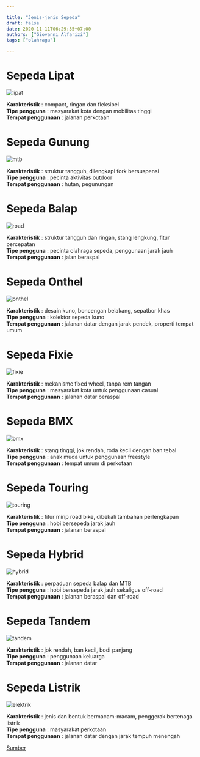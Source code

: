 ```yaml
---

title: "Jenis-jenis Sepeda"
draft: false
date: 2020-11-11T06:29:55+07:00
authors: ["Giovanni Alfarizi"]
tags: ["olahraga"]

---
```



# Sepeda Lipat

![lipat](../../../images/bike/flux.jpg)

**Karakteristik** : compact, ringan dan fleksibel  
**Tipe pengguna** : masyarakat kota dengan mobilitas tinggi  
**Tempat penggunaan** : jalanan perkotaan

# Sepeda Gunung

![mtb](../../../images/bike/mtb.jpg)

**Karakteristik** : struktur tangguh, dilengkapi fork bersuspensi  
**Tipe pengguna** : pecinta aktivitas outdoor  
**Tempat penggunaan** : hutan, pegunungan

# Sepeda Balap

![road](../../../images/bike/roadbike.jpg)

**Karakteristik** : struktur tangguh dan ringan, stang lengkung, fitur percepatan  
**Tipe pengguna** : pecinta olahraga sepeda, penggunaan jarak jauh  
**Tempat penggunaan** : jalan beraspal

# Sepeda Onthel

![onthel](../../../images/bike/onthel.jpg)

**Karakteristik** : desain kuno, boncengan belakang, sepatbor khas  
**Tipe pengguna** : kolektor sepeda kuno  
**Tempat penggunaan** : jalanan datar dengan jarak pendek, properti tempat umum

# Sepeda Fixie

![fixie](../../../images/bike/fixie.jpg)

**Karakteristik** : mekanisme fixed wheel, tanpa rem tangan  
**Tipe pengguna** : masyarakat kota untuk penggunaan casual  
**Tempat penggunaan** : jalanan datar beraspal

# Sepeda BMX

![bmx](../../../images/bike/bmx.jpg)

**Karakteristik** : stang tinggi, jok rendah, roda kecil dengan ban tebal  
**Tipe pengguna** : anak muda untuk penggunaan freestyle  
**Tempat penggunaan** : tempat umum di perkotaan

# Sepeda Touring

![touring](../../../images/bike/touring.jpg)

**Karakteristik** : fitur mirip road bike, dibekali tambahan perlengkapan  
**Tipe pengguna** : hobi bersepeda jarak jauh  
**Tempat penggunaan** : jalanan beraspal

# Sepeda Hybrid

![hybrid](../../../images/bike/gravel.jpg)

**Karakteristik** : perpaduan sepeda balap dan MTB  
**Tipe pengguna** : hobi bersepeda jarak jauh sekaligus off-road  
**Tempat penggunaan** : jalanan beraspal dan off-road

# Sepeda Tandem

![tandem](../../../images/bike/tandem.jpg)

**Karakteristik** : jok rendah, ban kecil, bodi panjang  
**Tipe pengguna** : penggunaan keluarga  
**Tempat penggunaan** : jalanan datar

# Sepeda Listrik

![elektrik](../../../images/bike/electric.jpg)

**Karakteristik** : jenis dan bentuk bermacam-macam, penggerak bertenaga listrik  
**Tipe pengguna** : masyarakat perkotaan  
**Tempat penggunaan** : jalanan datar dengan jarak tempuh menengah

[Sumber](https://www.tokopedia.com/blog/jenis-sepeda-hbl/)